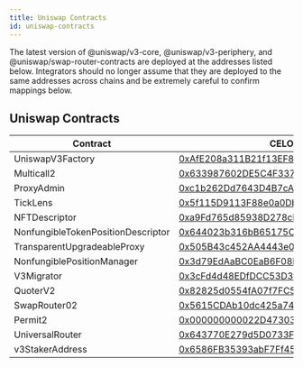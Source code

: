 ```yaml
---
title: Uniswap Contracts
id: uniswap-contracts
---
```


The latest version of @uniswap/v3-core, @uniswap/v3-periphery, and @uniswap/swap-router-contracts are 
deployed at the addresses listed below. Integrators should no longer assume that they are deployed to the 
same addresses across chains and be extremely careful to confirm mappings below.

## Uniswap Contracts

| Contract                           | CELO Address                               | Alfajores Address                          |
| ---------------------------------- | ------------------------------------------ |--------------------------------------------|
| UniswapV3Factory                   | [0xAfE208a311B21f13EF87E33A90049fC17A7acDEc](https://celoscan.io/address/0xAfE208a311B21f13EF87E33A90049fC17A7acDEc) | [0x229Fd76DA9062C1a10eb4193768E192bdEA99572](https://celoscan.io/address/0x229Fd76DA9062C1a10eb4193768E192bdEA99572) |
| Multicall2                         | [0x633987602DE5C4F337e3DbF265303A1080324204](https://celoscan.io/address/0x633987602DE5C4F337e3DbF265303A1080324204) | [0x692A12C7C167c44e54c3d381CA3EE91F058Dc404](https://celoscan.io/address/0x692A12C7C167c44e54c3d381CA3EE91F058Dc404) |
| ProxyAdmin                         | [0xc1b262Dd7643D4B7cA9e51631bBd900a564BF49A](https://celoscan.io/address/0xc1b262Dd7643D4B7cA9e51631bBd900a564BF49A) | [0xE4d1eBb97Fe5fabFaBbB8C004C424EE12dE8A07d](https://celoscan.io/address/0xE4d1eBb97Fe5fabFaBbB8C004C424EE12dE8A07d) |
| TickLens                           | [0x5f115D9113F88e0a0Db1b5033D90D4a9690AcD3D](https://celoscan.io/address/0x5f115D9113F88e0a0Db1b5033D90D4a9690AcD3D) | [0xFdACaEfB0f85C9BE9d319023453cC85C812d7e1E](https://celoscan.io/address/0xFdACaEfB0f85C9BE9d319023453cC85C812d7e1E) |
| NFTDescriptor                      | [0xa9Fd765d85938D278cb0b108DbE4BF7186831186](https://celoscan.io/address/0xa9Fd765d85938D278cb0b108DbE4BF7186831186) | [0xE3da4F834D45b27AF95600e6546991dC3B50adAC](https://celoscan.io/address/0xE3da4F834D45b27AF95600e6546991dC3B50adAC) |
| NonfungibleTokenPositionDescriptor | [0x644023b316bB65175C347DE903B60a756F6dd554](https://celoscan.io/address/0x644023b316bB65175C347DE903B60a756F6dd554) | [0xB00B8C3aB078EB0f7DeC6cE19c1a1da5bf4f8d7e](https://celoscan.io/address/0xB00B8C3aB078EB0f7DeC6cE19c1a1da5bf4f8d7e) |
| TransparentUpgradeableProxy        | [0x505B43c452AA4443e0a6B84bb37771494633Fde9](https://celoscan.io/address/0x505B43c452AA4443e0a6B84bb37771494633Fde9) | [0x9ddD6325FBE93A715B422883cED853CD843f217C](https://celoscan.io/address/0x9ddD6325FBE93A715B422883cED853CD843f217C) |
| NonfungiblePositionManager         | [0x3d79EdAaBC0EaB6F08ED885C05Fc0B014290D95A](https://celoscan.io/address/0x3d79EdAaBC0EaB6F08ED885C05Fc0B014290D95A) | [0x0eC9d3C06Bc0A472A80085244d897bb604548824](https://celoscan.io/address/0x0eC9d3C06Bc0A472A80085244d897bb604548824) |
| V3Migrator                         | [0x3cFd4d48EDfDCC53D3f173F596f621064614C582](https://celoscan.io/address/0x3cFd4d48EDfDCC53D3f173F596f621064614C582) | [0x245d3F47F55c532dbE9340368855Be631B162cfd](https://celoscan.io/address/0x245d3F47F55c532dbE9340368855Be631B162cfd) |
| QuoterV2                           | [0x82825d0554fA07f7FC52Ab63c961F330fdEFa8E8](https://celoscan.io/address/0x82825d0554fA07f7FC52Ab63c961F330fdEFa8E8) | [0x3c1FCF8D6f3A579E98F4AE75EB0adA6de70f5673](https://celoscan.io/address/0x3c1FCF8D6f3A579E98F4AE75EB0adA6de70f5673) |
| SwapRouter02                       | [0x5615CDAb10dc425a742d643d949a7F474C01abc4](https://celoscan.io/address/0x5615CDAb10dc425a742d643d949a7F474C01abc4) | [0x8C456F41A3883bA0ba99f810F7A2Da54D9Ea3EF0](https://celoscan.io/address/0x8C456F41A3883bA0ba99f810F7A2Da54D9Ea3EF0) |
| Permit2                            | [0x000000000022D473030F116dDEE9F6B43aC78BA3](https://celoscan.io/address/0x000000000022D473030F116dDEE9F6B43aC78BA3) | [0x000000000022D473030F116dDEE9F6B43aC78BA3](https://celoscan.io/address/0x000000000022D473030F116dDEE9F6B43aC78BA3) |
| UniversalRouter                    | [0x643770E279d5D0733F21d6DC03A8efbABf3255B4](https://celoscan.io/address/0x643770E279d5D0733F21d6DC03A8efbABf3255B4) | [0x84904B9E85F76a421223565be7b596d7d9A8b8Ce](https://celoscan.io/address/0x84904B9E85F76a421223565be7b596d7d9A8b8Ce) |
| v3StakerAddress                    | [0x6586FB35393abF7Ff454977a9b3c912d218791C6](https://celoscan.io/address/0x6586FB35393abF7Ff454977a9b3c912d218791C6) | [0x8AC47D3e65a3e6aD14596ee7d18ad1d1aA53208F](https://celoscan.io/address/0x8AC47D3e65a3e6aD14596ee7d18ad1d1aA53208F) |
